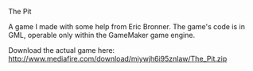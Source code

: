 The Pit

A game I made with some help from Eric Bronner.
The game's code is in GML, operable only within the GameMaker game engine.

Download the actual game here:
http://www.mediafire.com/download/mjywjh6i95znlaw/The_Pit.zip 



